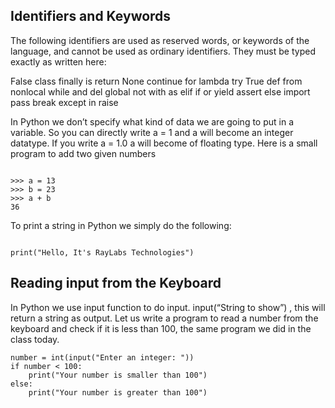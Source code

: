 ## Identifiers and Keywords

The following identifiers are used as reserved words, or keywords of the language, and cannot be used as ordinary identifiers. 
They must be typed exactly as written here:

False      class      finally    is         return
None       continue   for        lambda     try
True       def        from       nonlocal   while
and        del        global     not        with
as         elif       if         or         yield
assert     else       import     pass
break      except     in         raise


In Python we don’t specify what kind of data we are going to put in a variable. So you can directly write a = 1 and a will become an integer datatype. 
If you write a = 1.0 a will become of floating type. Here is a small program to add two given numbers

```

>>> a = 13
>>> b = 23
>>> a + b
36

```

To print a string in Python we simply do the following:

```

print("Hello, It's RayLabs Technologies")

```

## Reading input from the Keyboard

In Python we use input function to do input. input(“String to show”) , this will return a string as output. Let us write a program to read a number from the keyboard and check if it is less than 100, the same program we did in the class today.

```
number = int(input("Enter an integer: "))
if number < 100:
    print("Your number is smaller than 100")
else:
    print("Your number is greater than 100")
```

